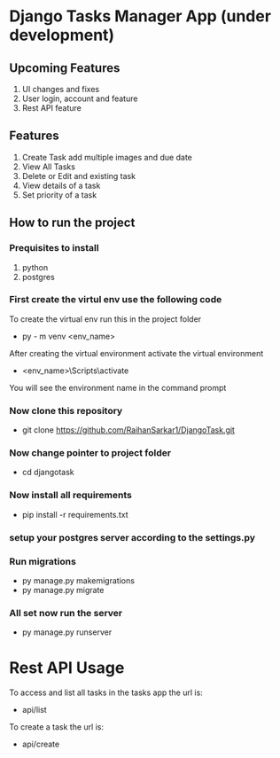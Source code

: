 # Django Tasks Manager App (under development)

## Upcoming Features
1. UI changes and fixes
2. User login, account and feature
3. Rest API feature

## Features

1. Create Task add multiple images and due date
2. View All Tasks
3. Delete or Edit and existing task
4. View details of a task
5. Set priority of a task

## How to run the project

### Prequisites to install
1. python
2. postgres

### First create the virtul env use the following code
To create the virtual env run this in the project folder
- py - m venv <env_name>

After creating the virtual environment activate the virtual environment
- <env_name>\Scripts\activate

You will see the environment name in the command prompt

### Now clone this repository
- git clone https://github.com/RaihanSarkar1/DjangoTask.git

### Now change pointer to project folder
- cd djangotask

### Now install all requirements
- pip install -r requirements.txt

### setup your postgres server according to the settings.py

### Run migrations
- py manage.py makemigrations
- py manage.py migrate

### All set now run the server
- py manage.py runserver


# Rest API Usage

To access and list all tasks in the tasks app the url is:
* api/list

To create a task the url is:
* api/create

